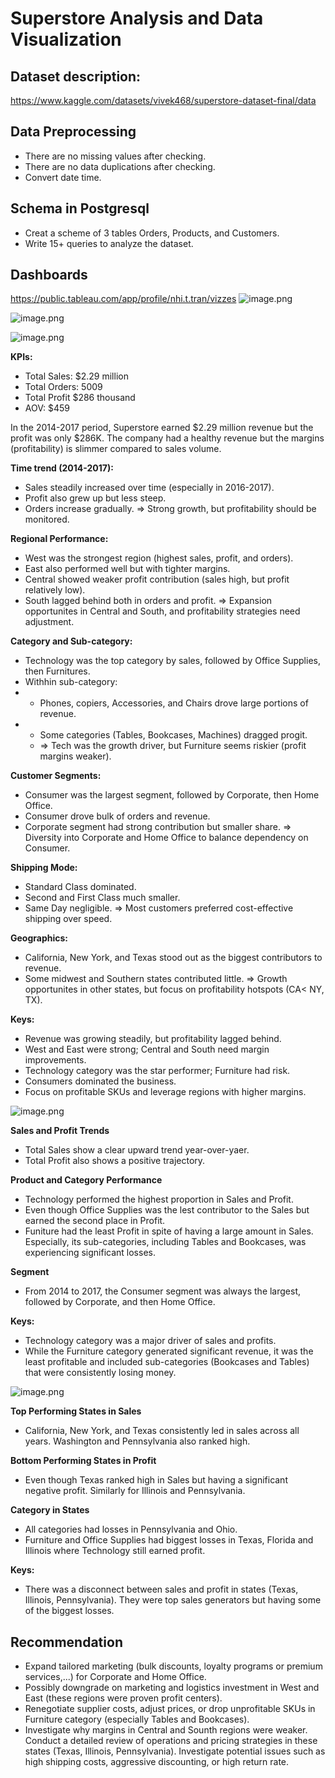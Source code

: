 # Superstore Analysis and Data Visualization

## Dataset description: 
https://www.kaggle.com/datasets/vivek468/superstore-dataset-final/data

## Data Preprocessing
- There are no missing values after checking.
- There are no data duplications after checking.
- Convert date time.

## Schema in Postgresql
- Creat a scheme of 3 tables Orders, Products, and Customers.
- Write 15+ queries to analyze the dataset.
  
## Dashboards  
https://public.tableau.com/app/profile/nhi.t.tran/vizzes
![image.png](febed67c-1922-4a26-a172-c8a866cc0f69.png)

![image.png](14c34379-b6e6-4966-b860-c6ed77124891.png)

![image.png](f7eafd75-2075-452b-aae6-2fee9d27d87f.png)

**KPIs:**
- Total Sales: $2.29 million
- Total Orders: 5009
- Total Profit $286 thousand
- AOV: $459

In the 2014-2017 period, Superstore earned $2.29 million revenue but the profit was only $286K. The company had a healthy revenue but the margins (profitability) is slimmer compared to sales volume.

**Time trend (2014-2017):**
- Sales steadily increased over time (especially in 2016-2017).
- Profit also grew up but less steep.
- Orders increase gradually.
=> Strong growth, but profitability should be monitored.

**Regional Performance:**
- West was the strongest region (highest sales, profit, and orders).
- East also performed well but with tighter margins.
- Central showed weaker profit contribution (sales high, but profit relatively low).
- South lagged behind both in orders and profit.
=> Expansion opportunites in Central and South, and profitability strategies need adjustment.

**Category and Sub-category:**
- Technology was the top category by sales, followed by Office Supplies, then Furnitures.
- Withhin sub-category:
- - Phones, copiers, Accessories, and Chairs drove large portions of revenue.
- - Some categories (Tables, Bookcases, Machines) dragged progit.
  - => Tech was the growth driver, but Furniture seems riskier (profit margins weaker).

**Customer Segments:**
- Consumer was the largest segment, followed by Corporate, then Home Office.
- Consumer drove bulk of orders and revenue.
- Corporate segment had strong contribution but smaller share.
=> Diversity into Corporate and Home Office to balance dependency on Consumer.

**Shipping Mode:**
- Standard Class dominated.
- Second and First Class much smaller.
- Same Day negligible.
=> Most customers preferred cost-effective shipping over speed.

**Geographics:**
- California, New York, and Texas stood out as the biggest contributors to revenue.
- Some midwest and Southern states contributed little.
=> Growth opportunites in other states, but focus on profitability hotspots (CA< NY, TX).

**Keys:**
- Revenue was growing steadily, but profitability lagged behind.
- West and East were strong; Central and South need margin improvements.
- Technology category was the star performer; Furniture had risk.
- Consumers dominated the business.
- Focus on profitable SKUs and leverage regions with higher margins.

![image.png](68d67e29-5336-46a8-a8b4-dc5ebc83b373.png)

**Sales and Profit Trends**
- Total Sales show a clear upward trend year-over-yaer.
- Total Profit also shows a positive trajectory.

**Product and Category Performance**
- Technology performed the highest proportion in Sales and Profit.
- Even though Office Supplies was the lest contributor to the Sales but earned the second place in Profit.
- Funiture had the least Profit in spite of having a large amount in Sales. Especially, its sub-categories, including Tables and Bookcases, was experiencing significant losses.

**Segment**
- From 2014 to 2017, the Consumer segment was always the largest, followed by Corporate, and then Home Office.

**Keys:**
- Technology category was a major driver of sales and profits.
- While the Furniture category generated significant revenue, it was the least profitable and included sub-categories (Bookcases and Tables) that were consistently losing money.

![image.png](e1455a81-f324-4bfb-a160-d2a4d53e835e.png)

**Top Performing States in Sales**
- California, New York, and Texas consistently led in sales across all years. Washington and Pennsylvania also ranked high.

**Bottom Performing States in Profit**
- Even though Texas ranked high in Sales but having a significant negative profit. Similarly for Illinois and Pennsylvania.

**Category in States**
- All categories had losses in Pennsylvania and Ohio.
- Furniture and Office Supplies had biggest losses in Texas, Florida and Illinois where Technology still earned profit.

**Keys:**
- There was a disconnect between sales and profit in states (Texas, Illinois, Pennsylvania). They were top sales generators but having some of the biggest losses.

## Recommendation
- Expand tailored marketing (bulk discounts, loyalty programs or premium services,...) for Corporate and Home Office.
- Possibly downgrade on marketing and logistics investment in West and East (these regions were proven profit centers).
- Renegotiate supplier costs, adjust prices, or drop unprofitable SKUs in Furniture category (especially Tables and Bookcases).
- Investigate why margins in Central and Sounth regions were weaker. Conduct a detailed review of operations and pricing strategies in these states (Texas, Illinois, Pennsylvania). Investigate potential issues such as high shipping costs, aggressive discounting, or high return rate. 
